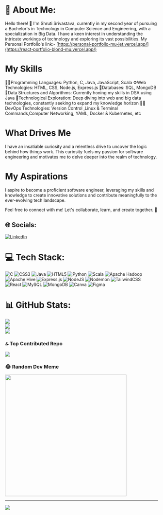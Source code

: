 # 💫 About Me:
Hello there! 👋 I'm Shruti Srivastava, currently in my second year of pursuing a Bachelor's in Technology in Computer Science and Engineering, with a specialization in Big Data. I have a keen interest in understanding the intricate workings of technology and exploring its vast possibilities.
My Personal Portfolio's link:- [https://personal-portfolio-mu-jet.vercel.app/](https://react-portfolio-blond-mu.vercel.app/)

# My Skills
👩‍💻Programming Languages: Python, C, Java, JavaScript, Scala
⚙️Web Technologies: HTML, CSS, Node.js, Express.js
📔Databases: SQL, MongoDB
🧱Data Structures and Algorithms: Currently honing my skills in DSA using Java
🏫Technological Exploration: Deep diving into web and big data technologies, constantly seeking to expand my knowledge horizon
👩‍💻DevOps Technologies: Version Control ,Linux & Terminal Commands,Computer Networking, YAML, Docker & Kubernetes, etc

# What Drives Me
I have an insatiable curiosity and a relentless drive to uncover the logic behind how things work. This curiosity fuels my passion for software engineering and motivates me to delve deeper into the realm of technology.

# My Aspirations
I aspire to become a proficient software engineer, leveraging my skills and knowledge to create innovative solutions and contribute meaningfully to the ever-evolving tech landscape.

Feel free to connect with me! Let's collaborate, learn, and create together. 🚀

## 🌐 Socials:
[![LinkedIn](https://img.shields.io/badge/LinkedIn-%230077B5.svg?logo=linkedin&logoColor=white)](https://linkedin.com/in/https://www.linkedin.com/in/shru2003/) 

# 💻 Tech Stack:
![C](https://img.shields.io/badge/c-%2300599C.svg?style=flat&logo=c&logoColor=white) ![CSS3](https://img.shields.io/badge/css3-%231572B6.svg?style=flat&logo=css3&logoColor=white) ![Java](https://img.shields.io/badge/java-%23ED8B00.svg?style=flat&logo=openjdk&logoColor=white) ![HTML5](https://img.shields.io/badge/html5-%23E34F26.svg?style=flat&logo=html5&logoColor=white) ![Python](https://img.shields.io/badge/python-3670A0?style=flat&logo=python&logoColor=ffdd54) ![Scala](https://img.shields.io/badge/scala-%23DC322F.svg?style=flat&logo=scala&logoColor=white) ![Apache Hadoop](https://img.shields.io/badge/Apache%20Hadoop-66CCFF?style=flat&logo=apachehadoop&logoColor=black) ![Apache Hive](https://img.shields.io/badge/Apache%20Hive-FDEE21?style=flat&logo=apachehive&logoColor=black) ![Express.js](https://img.shields.io/badge/express.js-%23404d59.svg?style=flat&logo=express&logoColor=%2361DAFB) ![NodeJS](https://img.shields.io/badge/node.js-6DA55F?style=flat&logo=node.js&logoColor=white) ![Nodemon](https://img.shields.io/badge/NODEMON-%23323330.svg?style=flat&logo=nodemon&logoColor=%BBDEAD) ![TailwindCSS](https://img.shields.io/badge/tailwindcss-%2338B2AC.svg?style=flat&logo=tailwind-css&logoColor=white) ![React](https://img.shields.io/badge/react-%2320232a.svg?style=flat&logo=react&logoColor=%2361DAFB) ![MySQL](https://img.shields.io/badge/mysql-%2300000f.svg?style=flat&logo=mysql&logoColor=white) ![MongoDB](https://img.shields.io/badge/MongoDB-%234ea94b.svg?style=flat&logo=mongodb&logoColor=white) ![Canva](https://img.shields.io/badge/Canva-%2300C4CC.svg?style=flat&logo=Canva&logoColor=white) ![Figma](https://img.shields.io/badge/figma-%23F24E1E.svg?style=flat&logo=figma&logoColor=white)
# 📊 GitHub Stats:
![](https://github-readme-stats.vercel.app/api?username=shru2811&theme=radical&hide_border=false&include_all_commits=false&count_private=false)<br/>
![](https://github-readme-streak-stats.herokuapp.com/?user=shru2811&theme=radical&hide_border=false)<br/>
![](https://github-readme-stats.vercel.app/api/top-langs/?username=shru2811&theme=radical&hide_border=false&include_all_commits=false&count_private=false&layout=compact)

### 🔝 Top Contributed Repo
![](https://github-contributor-stats.vercel.app/api?username=shru2811&limit=5&theme=dracula&combine_all_yearly_contributions=true)

### 😂 Random Dev Meme
<img src='https://randommeme-five.vercel.app/' style="height: 400px;"/>

---
[![](https://visitcount.itsvg.in/api?id=shru2811&label=Profile%20Views&color=10&icon=3&pretty=true)](https://visitcount.itsvg.in)

<!-- Proudly created with GPRM ( https://gprm.itsvg.in ) -->
